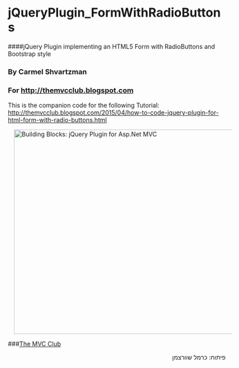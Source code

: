# jQueryPlugin_FormWithRadioButtons
####jQuery Plugin implementing an HTML5 Form with RadioButtons and Bootstrap style
### By Carmel Shvartzman
### For http://themvcclub.blogspot.com
This is the companion code for the following Tutorial:
http://themvcclub.blogspot.com/2015/04/how-to-code-jquery-plugin-for-html-form-with-radio-buttons.html

<a href="http://themvcclub.blogspot.com/2014/08/xml-data-repository-for-mvc-crud-xdocument.html" imageanchor="1" target="_self" style="margin-left: 1em; margin-right: 1em;"><img alt="Building Blocks: jQuery Plugin for Asp.Net MVC " border="0" src="http://carmelwebapi.somee.com/Images/1.png" height="474" width="640" /></a>

###<a href="http://themvcclub.blogspot.com/"   target="_new"  >The MVC Club</a>
<div style="direction: rtl;">
פיתוח: כרמל שוורצמן</div>

